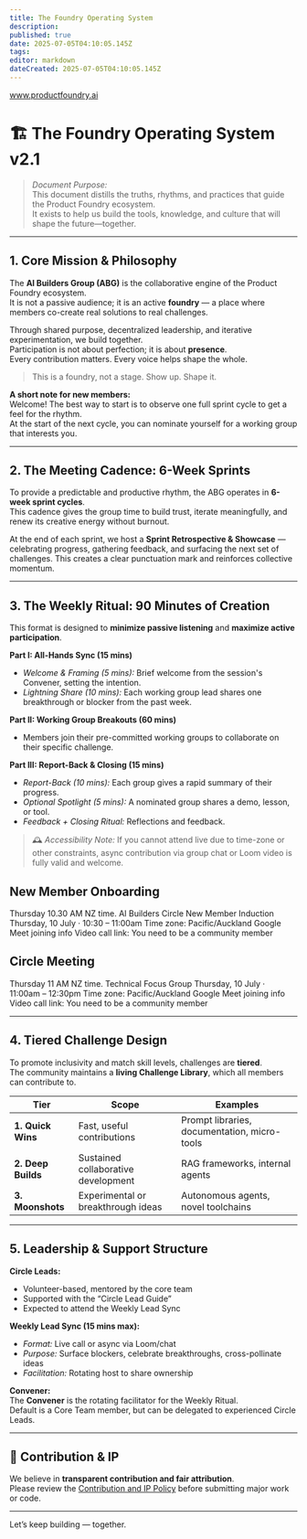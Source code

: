 ```yaml
---
title: The Foundry Operating System
description: 
published: true
date: 2025-07-05T04:10:05.145Z
tags: 
editor: markdown
dateCreated: 2025-07-05T04:10:05.145Z
---
```

www.productfoundry.ai

# 🏗️ The Foundry Operating System v2.1

> *Document Purpose:*  
This document distills the truths, rhythms, and practices that guide the Product Foundry ecosystem.  
It exists to help us build the tools, knowledge, and culture that will shape the future—together.

---

## 1. Core Mission & Philosophy

The **AI Builders Group (ABG)** is the collaborative engine of the Product Foundry ecosystem.  
It is not a passive audience; it is an active **foundry** — a place where members co-create real solutions to real challenges.

Through shared purpose, decentralized leadership, and iterative experimentation, we build together.  
Participation is not about perfection; it is about **presence**.  
Every contribution matters. Every voice helps shape the whole.

> This is a foundry, not a stage. Show up. Shape it.

**A short note for new members:**  
Welcome! The best way to start is to observe one full sprint cycle to get a feel for the rhythm.  
At the start of the next cycle, you can nominate yourself for a working group that interests you.

---

## 2. The Meeting Cadence: 6-Week Sprints

To provide a predictable and productive rhythm, the ABG operates in **6-week sprint cycles**.  
This cadence gives the group time to build trust, iterate meaningfully, and renew its creative energy without burnout.

At the end of each sprint, we host a **Sprint Retrospective & Showcase** — celebrating progress, gathering feedback, and surfacing the next set of challenges. This creates a clear punctuation mark and reinforces collective momentum.

---

## 3. The Weekly Ritual: 90 Minutes of Creation

This format is designed to **minimize passive listening** and **maximize active participation**.

**Part I: All-Hands Sync (15 mins)**  
- *Welcome & Framing (5 mins):* Brief welcome from the session's Convener, setting the intention.  
- *Lightning Share (10 mins):* Each working group lead shares one breakthrough or blocker from the past week.

**Part II: Working Group Breakouts (60 mins)**  
- Members join their pre-committed working groups to collaborate on their specific challenge.

**Part III: Report-Back & Closing (15 mins)**  
- *Report-Back (10 mins):* Each group gives a rapid summary of their progress.  
- *Optional Spotlight (5 mins):* A nominated group shares a demo, lesson, or tool.  
- *Feedback + Closing Ritual:* Reflections and feedback.

> 🕰️ *Accessibility Note:* If you cannot attend live due to time-zone or other constraints, async contribution via group chat or Loom video is fully valid and welcome.

## New Member Onboarding

Thursday 10.30 AM NZ time.
AI Builders Circle New Member Induction
Thursday, 10 July · 10:30 – 11:00am
Time zone: Pacific/Auckland
Google Meet joining info
Video call link: You need to be a community member

## Circle Meeting

Thursday 11 AM NZ time.
Technical Focus Group
Thursday, 10 July · 11:00am – 12:30pm
Time zone: Pacific/Auckland
Google Meet joining info
Video call link: You need to be a community member

---

## 4. Tiered Challenge Design

To promote inclusivity and match skill levels, challenges are **tiered**.  
The community maintains a **living Challenge Library**, which all members can contribute to.

| Tier | Scope | Examples |
|------|-------|----------|
| **1. Quick Wins** | Fast, useful contributions | Prompt libraries, documentation, micro-tools |
| **2. Deep Builds** | Sustained collaborative development | RAG frameworks, internal agents |
| **3. Moonshots** | Experimental or breakthrough ideas | Autonomous agents, novel toolchains |

---

## 5. Leadership & Support Structure

**Circle Leads:**  
- Volunteer-based, mentored by the core team  
- Supported with the “Circle Lead Guide”  
- Expected to attend the Weekly Lead Sync

**Weekly Lead Sync (15 mins max):**  
- *Format:* Live call or async via Loom/chat  
- *Purpose:* Surface blockers, celebrate breakthroughs, cross-pollinate ideas  
- *Facilitation:* Rotating host to share ownership

**Convener:**  
The **Convener** is the rotating facilitator for the Weekly Ritual.  
Default is a Core Team member, but can be delegated to experienced Circle Leads.

---

## 📜 Contribution & IP

We believe in **transparent contribution and fair attribution**.  
Please review the [Contribution and IP Policy](./contribution-ip) before submitting major work or code.

---

Let’s keep building — together.

